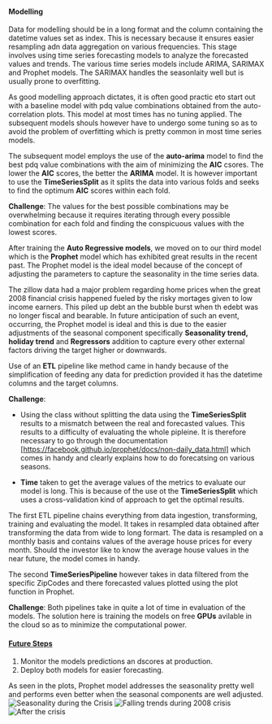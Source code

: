 #### Modelling
Data for modelling should be in a long format and the column containing the datetime values set as index. This is necessary because it ensures easier resampling adn data aggregation on various frequencies.
This stage involves using time series forecasting models to analyze the forecasted values and trends. The various time series models include ARIMA, SARIMAX and Prophet models. The SARIMAX handles the seasonlaity well but is usually prone to overfitting. 

As good modelling approach dictates, it is often good practic eto start out with a baseline model with pdq value combinations obtained from the auto-correlation plots. This model at most times has no tuning applied. The subsequent models shouls however have to undergo some tuning so as to avoid the problem of overfitting which is pretty common in most time series models. 

The subsequent model employs the use of the **auto-arima** model to find the best pdq value combinations with the aim of minimizing the **AIC** csores. The lower the **AIC** scores, the better the **ARIMA** model. It is however important to use the **TimeSeriesSplit** as it splits the data into various folds and seeks to find the optimum **AIC** scores within each fold. 

**Challenge**: The values for the best possible combinations may be overwhelming because it requires iterating through every possible combination for each fold and finding the conspicuous values with the lowest scores.

After training the **Auto Regressive models**, we moved on to our third model which is the **Prophet** model which has exhibited great results in the recent past. The Prophet model is the ideal model because of the concept of adjusting the parameters to capture the seasonality in the time series data. 

The zillow data had a major problem regarding home prices when the great 2008 financial crisis happened fueled by the risky mortages given to low income earners. This piled up debt an the bubble burst when th edebt was no longer fiscal and bearable. In future anticipation of such an event, occurring, the Prophet model is ideal and this is due to the easier adjustments of the seasonal component specifically **Seasonality trend, holiday trend** and **Regressors** addition to capture every other external factors driving the target higher or downwards. 

Use of an **ETL** pipeline like method came in handy because of the simplification of feeding any data for prediction provided it has the datetime columns and the target columns. 

**Challenge**: 

* Using the class without splitting the data using the **TimeSeriesSplit** results to a mismatch between the real and forecasted values. This results to a difficulty of evaluating the whole pipleine. It is therefore necessary to go through the documentation [https://facebook.github.io/prophet/docs/non-daily_data.html] which comes in handy and clearly explains how to do forecatsing on various seasons.

* **Time** taken to get the average values of the metrics to evaluate our model is long. This is because of the use ot the **TimeSeriesSplit** which uses a cross-validation kind of approach to get the optimal results. 

The first ETL pipeline chains everything from data ingestion, transforming, training and evaluating the model. It takes in resampled data obtained after transforming the data from wide to long formart. The data is resampled on a monthly basis and contains values of the average house prices for every month. Should the investor like to know the average house values in the near future, the model comes in handy. 

The second **TimeSeriesPipeline** however takes in data filtered from the specific ZipCodes and there forecasted values plotted using the plot function in Prophet. 

**Challenge**: Both pipelines take in quite a lot of time in evaluation of the models. 
The solution here is training the models on free **GPUs** avilable in the cloud so as to minimize the computational power. 

#### <ins>Future Steps</ins>

1. Monitor the models predictions an dscores at production.
2. Deploy both models for easier forecasting.

As seen in the plots, Prophet model addresses the seasonality pretty well and performs even better when the seasonal components are well adjusted.
![Seasonality during the Crisis](fall1.jpg)
![Falling trends during 2008 crisis](fall_trends.jpg)
![After the crisis](after_fall.jpg)



